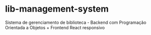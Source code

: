 # lib-management-system
Sistema de gerenciamento de biblioteca - Backend com Programação Orientada a Objetos + Frontend React responsivo
